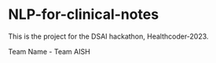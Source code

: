 # NLP-for-clinical-notes
This is the project for the DSAI hackathon, Healthcoder-2023.

Team Name - Team AISH
